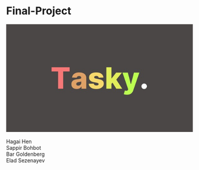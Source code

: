 # Final-Project

<centre>
<img src="https://github.com/HagaiHen/Final-Project/blob/main/Logo.jpeg">


Hagai Hen <br>
Sappir Bohbot <br>
Bar Goldenberg <br>
Elad Sezenayev
